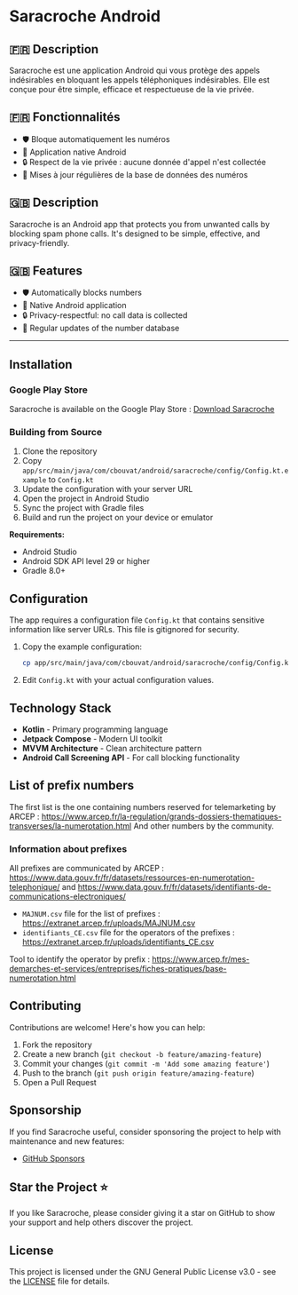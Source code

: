 # Saracroche Android

## 🇫🇷 Description

Saracroche est une application Android qui vous protège des appels indésirables en bloquant les appels téléphoniques indésirables. Elle est conçue pour être simple, efficace et respectueuse de la vie privée.

## 🇫🇷 Fonctionnalités

- 🛡️ Bloque automatiquement les numéros
- 📱 Application native Android
- 🔒 Respect de la vie privée : aucune donnée d'appel n'est collectée
- 🔄 Mises à jour régulières de la base de données des numéros

## 🇬🇧 Description

Saracroche is an Android app that protects you from unwanted calls by blocking spam phone calls. It's designed to be simple, effective, and privacy-friendly.

## 🇬🇧 Features

- 🛡️ Automatically blocks numbers
- 📱 Native Android application
- 🔒 Privacy-respectful: no call data is collected
- 🔄 Regular updates of the number database

---

## Installation

### Google Play Store
Saracroche is available on the Google Play Store : [Download Saracroche](https://play.google.com/store/apps/details?id=com.cbouvat.android.saracroche)

### Building from Source
1. Clone the repository
2. Copy `app/src/main/java/com/cbouvat/android/saracroche/config/Config.kt.example` to `Config.kt`
3. Update the configuration with your server URL
4. Open the project in Android Studio
5. Sync the project with Gradle files
6. Build and run the project on your device or emulator

**Requirements:**
- Android Studio
- Android SDK API level 29 or higher
- Gradle 8.0+

## Configuration

The app requires a configuration file `Config.kt` that contains sensitive information like server URLs. This file is gitignored for security.

1. Copy the example configuration:
   ```bash
   cp app/src/main/java/com/cbouvat/android/saracroche/config/Config.kt.example app/src/main/java/com/cbouvat/android/saracroche/config/Config.kt
   ```

2. Edit `Config.kt` with your actual configuration values.

## Technology Stack

- **Kotlin** - Primary programming language
- **Jetpack Compose** - Modern UI toolkit
- **MVVM Architecture** - Clean architecture pattern
- **Android Call Screening API** - For call blocking functionality

## List of prefix numbers

The first list is the one containing numbers reserved for telemarketing by ARCEP : https://www.arcep.fr/la-regulation/grands-dossiers-thematiques-transverses/la-numerotation.html
And other numbers by the community.

### Information about prefixes

All prefixes are communicated by ARCEP : https://www.data.gouv.fr/fr/datasets/ressources-en-numerotation-telephonique/ and https://www.data.gouv.fr/fr/datasets/identifiants-de-communications-electroniques/
- `MAJNUM.csv` file for the list of prefixes : https://extranet.arcep.fr/uploads/MAJNUM.csv
- `identifiants_CE.csv` file for the operators of the prefixes : https://extranet.arcep.fr/uploads/identifiants_CE.csv

Tool to identify the operator by prefix : https://www.arcep.fr/mes-demarches-et-services/entreprises/fiches-pratiques/base-numerotation.html

## Contributing

Contributions are welcome! Here's how you can help:

1. Fork the repository
2. Create a new branch (`git checkout -b feature/amazing-feature`)
3. Commit your changes (`git commit -m 'Add some amazing feature'`)
4. Push to the branch (`git push origin feature/amazing-feature`)
5. Open a Pull Request

## Sponsorship

If you find Saracroche useful, consider sponsoring the project to help with maintenance and new features:

- [GitHub Sponsors](https://github.com/sponsors/cbouvat)

## Star the Project ⭐

If you like Saracroche, please consider giving it a star on GitHub to show your support and help others discover the project.

## License

This project is licensed under the GNU General Public License v3.0 - see the [LICENSE](LICENSE) file for details.
